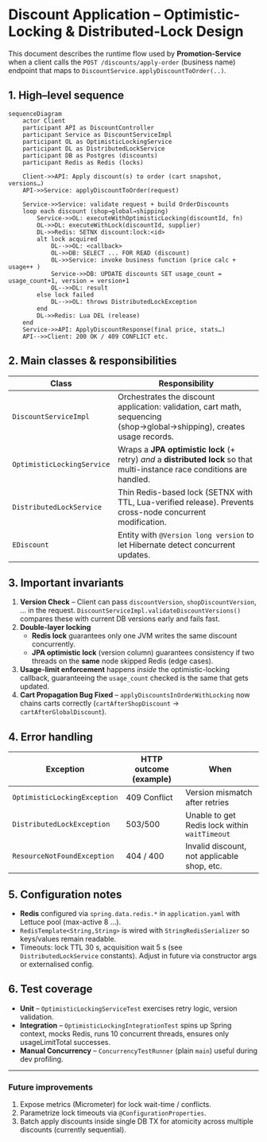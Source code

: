 # Discount Application – Optimistic-Locking & Distributed-Lock Design

This document describes the runtime flow used by **Promotion-Service** when a client calls the
`POST /discounts/apply-order` (business name) endpoint that maps to
`DiscountService.applyDiscountToOrder(..)`.

## 1. High–level sequence

```mermaid
sequenceDiagram
    actor Client
    participant API as DiscountController
    participant Service as DiscountServiceImpl
    participant OL as OptimisticLockingService
    participant DL as DistributedLockService
    participant DB as Postgres (discounts)
    participant Redis as Redis (locks)

    Client->>API: Apply discount(s) to order (cart snapshot, versions…)
    API->>Service: applyDiscountToOrder(request)

    Service->>Service: validate request + build OrderDiscounts
    loop each discount (shop→global→shipping)
        Service->>OL: executeWithOptimisticLocking(discountId, fn)
        OL->>DL: executeWithLock(discountId, supplier)
        DL->>Redis: SETNX discount:lock:<id>
        alt lock acquired
            DL-->>OL: <callback>
            OL->>DB: SELECT ... FOR READ (discount)
            OL->>Service: invoke business function (price calc + usage++ )
            Service->>DB: UPDATE discounts SET usage_count = usage_count+1, version = version+1
            OL-->>DL: result
        else lock failed
            DL-->>OL: throws DistributedLockException
        end
        DL->>Redis: Lua DEL (release)
    end
    Service->>API: ApplyDiscountResponse(final price, stats…)
    API-->>Client: 200 OK / 409 CONFLICT etc.
```

## 2. Main classes & responsibilities

| Class                      | Responsibility                                                                                                             |
| -------------------------- | -------------------------------------------------------------------------------------------------------------------------- |
| `DiscountServiceImpl`      | Orchestrates the discount application: validation, cart math, sequencing (shop→global→shipping), creates usage records.    |
| `OptimisticLockingService` | Wraps a **JPA optimistic lock** (+ retry) _and_ a **distributed lock** so that multi-instance race conditions are handled. |
| `DistributedLockService`   | Thin Redis-based lock (SETNX with TTL, Lua-verified release). Prevents cross-node concurrent modification.                 |
| `EDiscount`                | Entity with `@Version long version` to let Hibernate detect concurrent updates.                                            |

## 3. Important invariants

1. **Version Check** – Client can pass `discountVersion`, `shopDiscountVersion`, … in the request.
   `DiscountServiceImpl.validateDiscountVersions()` compares these with current DB versions early and fails fast.
2. **Double-layer locking**
   - **Redis lock** guarantees only one JVM writes the same discount concurrently.
   - **JPA optimistic lock** (version column) guarantees consistency if two threads on the **same** node skipped Redis (edge cases).
3. **Usage-limit enforcement** happens _inside_ the optimistic-locking callback, guaranteeing the `usage_count` checked is the same that gets updated.
4. **Cart Propagation Bug Fixed** – `applyDiscountsInOrderWithLocking` now chains carts correctly (`cartAfterShopDiscount` → `cartAfterGlobalDiscount`).

## 4. Error handling

| Exception                    | HTTP outcome (example) | When                                          |
| ---------------------------- | ---------------------- | --------------------------------------------- |
| `OptimisticLockingException` | 409 Conflict           | Version mismatch after retries                |
| `DistributedLockException`   | 503/500                | Unable to get Redis lock within `waitTimeout` |
| `ResourceNotFoundException`  | 404 / 400              | Invalid discount, not applicable shop, etc.   |

## 5. Configuration notes

- **Redis** configured via `spring.data.redis.*` in `application.yaml` with Lettuce pool (max-active 8 …).
- `RedisTemplate<String,String>` is wired with `StringRedisSerializer` so keys/values remain readable.
- Timeouts: lock TTL 30 s, acquisition wait 5 s (see `DistributedLockService` constants). Adjust in future via constructor args or externalised config.

## 6. Test coverage

- **Unit** – `OptimisticLockingServiceTest` exercises retry logic, version validation.
- **Integration** – `OptimisticLockingIntegrationTest` spins up Spring context, mocks Redis, runs 10 concurrent threads, ensures only usageLimitTotal successes.
- **Manual Concurrency** – `ConcurrencyTestRunner` (plain `main`) useful during dev profiling.

---

### Future improvements

1. Expose metrics (Micrometer) for lock wait-time / conflicts.
2. Parametrize lock timeouts via `@ConfigurationProperties`.
3. Batch apply discounts inside single DB TX for atomicity across multiple discounts (currently sequential).
